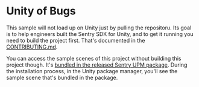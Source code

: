 # Unity of Bugs

This sample will not load up on Unity just by pulling the repositoru.
Its goal is to help engineers built the Sentry SDK for Unity, and to get it running you need to build the project first.
That's documented in the [CONTRIBUTING.md](https://github.com/getsentry/sentry-unity/blob/main/CONTRIBUTING.md).

You can access the sample scenes of this project without building this project though. It's [bundled in the released Sentry UPM package](https://github.com/getsentry/unity).
During the installation process, in the Unity package manager, you'll see the sample scene that's bundled in the package.
